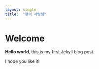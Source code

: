 ```yaml
---
layout: single
title:  "행이 사랑해"
---
```


# Welcome

**Hello world**, this is my first Jekyll blog post.

I hope you like it!
